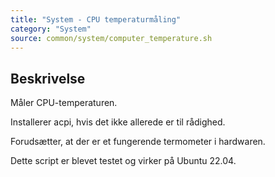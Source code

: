 ```yaml
---
title: "System - CPU temperaturmåling"
category: "System"
source: common/system/computer_temperature.sh
---
```


## Beskrivelse
Måler CPU-temperaturen.

Installerer acpi, hvis det ikke allerede er til rådighed.

Forudsætter, at der er et fungerende termometer i hardwaren.

Dette script er blevet testet og virker på Ubuntu 22.04.